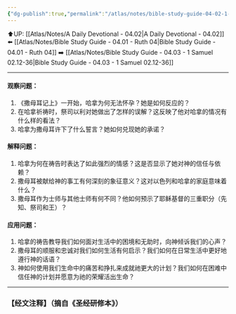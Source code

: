 ```yaml
---
{"dg-publish":true,"permalink":"/atlas/notes/bible-study-guide-04-02-1-samuel-01/"}
---
```


⬆️UP: [[Atlas/Notes/A Daily Devotional - 04.02\|A Daily Devotional - 04.02]]
⬅️ [[Atlas/Notes/Bible Study Guide - 04.01 - Ruth 04\|Bible Study Guide - 04.01 - Ruth 04]]
➡️ [[Atlas/Notes/Bible Study Guide - 04.03 - 1 Samuel 02.12-36\|Bible Study Guide - 04.03 - 1 Samuel 02.12-36]] 

---

#### 观察问题：

1. 《撒母耳记上》一开始，哈拿为何无法怀孕？她是如何反应的？
2. 在哈拿祈祷时，祭司以利对她做出了怎样的误解？这反映了他对哈拿的情况有什么样的看法？
3. 哈拿为撒母耳许下了什么誓言？她如何兑现她的承诺？

#### 解释问题：

1. 哈拿为何在祷告时表达了如此强烈的情感？这是否显示了她对神的信任与依赖？
2. 撒母耳被献给神的事工有何深刻的象征意义？这对以色列和哈拿的家庭意味着什么？
3. 撒母耳作为士师与其他士师有何不同？他如何预示了耶稣基督的三重职分（先知、祭司和王）？

#### 应用问题：

1. 哈拿的祷告教导我们如何面对生活中的困境和无助时，向神倾诉我们的心声？
2. 撒母耳的顺服和忠诚对我们如何生活有何启示？我们如何在日常生活中更好地遵行神的话语？
3. 神如何使用我们生命中的痛苦和挣扎来成就祂更大的计划？我们如何在困难中信任神的计划并愿意为祂的荣耀活出生命？

---
### 【经文注释】（摘自《圣经研修本》）
